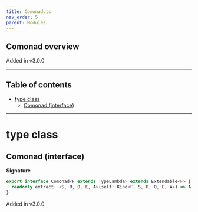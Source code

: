 ```yaml
---
title: Comonad.ts
nav_order: 5
parent: Modules
---
```


## Comonad overview

Added in v3.0.0

---

<h2 class="text-delta">Table of contents</h2>

- [type class](#type-class)
  - [Comonad (interface)](#comonad-interface)

---

# type class

## Comonad (interface)

**Signature**

```ts
export interface Comonad<F extends TypeLambda> extends Extendable<F> {
  readonly extract: <S, R, O, E, A>(self: Kind<F, S, R, O, E, A>) => A
}
```

Added in v3.0.0
